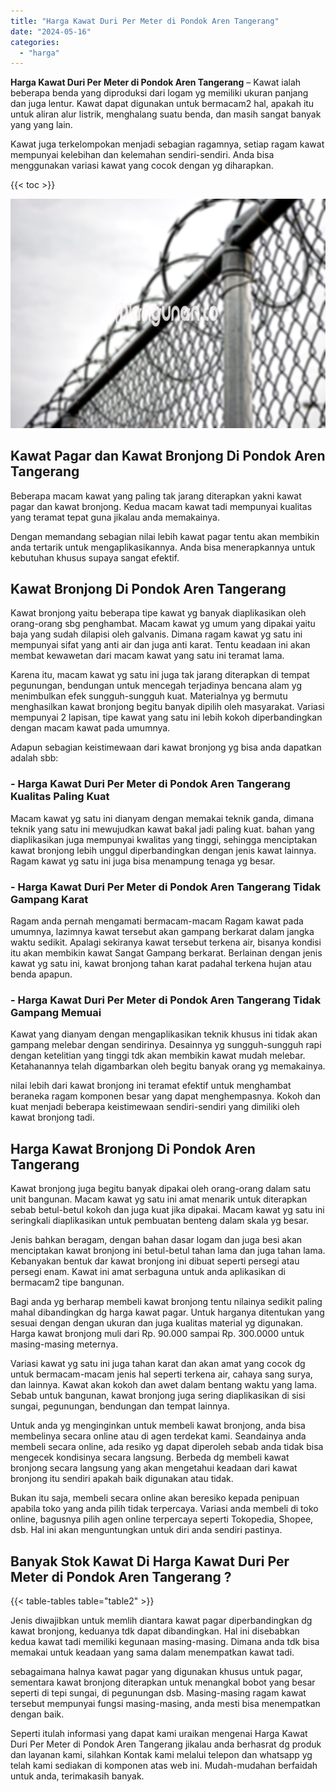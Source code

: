 ```yaml
---
title: "Harga Kawat Duri Per Meter di Pondok Aren Tangerang"
date: "2024-05-16"
categories: 
  - "harga"
---
```


**Harga Kawat Duri Per Meter di Pondok Aren Tangerang** – Kawat ialah beberapa benda yang diproduksi dari logam yg memiliki ukuran panjang dan juga lentur. Kawat dapat digunakan untuk bermacam2 hal, apakah itu untuk aliran alur listrik, menghalang suatu benda, dan masih sangat banyak yang yang lain.

Kawat juga terkelompokan menjadi sebagian ragamnya, setiap ragam kawat mempunyai kelebihan dan kelemahan sendiri-sendiri. Anda bisa menggunakan variasi kawat yang cocok dengan yg diharapkan.

{{< toc >}}

![Harga Kawat Duri Per Meter di Pondok Aren Tangerang](/images/jual-kawat-murah01.png)

## Kawat Pagar dan Kawat Bronjong Di Pondok Aren Tangerang

Beberapa macam kawat yang paling tak jarang diterapkan yakni kawat pagar dan kawat bronjong. Kedua macam kawat tadi mempunyai kualitas yang teramat tepat guna jikalau anda memakainya.

Dengan memandang sebagian nilai lebih kawat pagar tentu akan membikin anda tertarik untuk mengaplikasikannya. Anda bisa menerapkannya untuk kebutuhan khusus supaya sangat efektif.

## Kawat Bronjong Di Pondok Aren Tangerang

Kawat bronjong yaitu beberapa tipe kawat yg banyak diaplikasikan oleh orang-orang sbg penghambat. Macam kawat yg umum yang dipakai yaitu baja yang sudah dilapisi oleh galvanis. Dimana ragam kawat yg satu ini mempunyai sifat yang anti air dan juga anti karat. Tentu keadaan ini akan membat kewawetan dari macam kawat yang satu ini teramat lama.

Karena itu, macam kawat yg satu ini juga tak jarang diterapkan di tempat pegunungan, bendungan untuk mencegah terjadinya bencana alam yg menimbulkan efek sungguh-sungguh kuat. Materialnya yg bermutu menghasilkan kawat bronjong begitu banyak dipilih oleh masyarakat. Variasi mempunyai 2 lapisan, tipe kawat yang satu ini lebih kokoh diperbandingkan dengan macam kawat pada umumnya.

Adapun sebagian keistimewaan dari kawat bronjong yg bisa anda dapatkan adalah sbb:

### \- Harga Kawat Duri Per Meter di Pondok Aren Tangerang Kualitas Paling Kuat

Macam kawat yg satu ini dianyam dengan memakai teknik ganda, dimana teknik yang satu ini mewujudkan kawat bakal jadi paling kuat. bahan yang diaplikasikan juga mempunyai kwalitas yang tinggi, sehingga menciptakan kawat bronjong lebih unggul diperbandingkan dengan jenis kawat lainnya. Ragam kawat yg satu ini juga bisa menampung tenaga yg besar.

### \- Harga Kawat Duri Per Meter di Pondok Aren Tangerang Tidak Gampang Karat

Ragam anda pernah mengamati bermacam-macam Ragam kawat pada umumnya, lazimnya kawat tersebut akan gampang berkarat dalam jangka waktu sedikit. Apalagi sekiranya kawat tersebut terkena air, bisanya kondisi itu akan membikin kawat Sangat Gampang berkarat. Berlainan dengan jenis kawat yg satu ini, kawat bronjong tahan karat padahal terkena hujan atau benda apapun.

### \- Harga Kawat Duri Per Meter di Pondok Aren Tangerang Tidak Gampang Memuai

Kawat yang dianyam dengan mengaplikasikan teknik khusus ini tidak akan gampang melebar dengan sendirinya. Desainnya yg sungguh-sungguh rapi dengan ketelitian yang tinggi tdk akan membikin kawat mudah melebar. Ketahanannya telah digambarkan oleh begitu banyak orang yg memakainya.

nilai lebih dari kawat bronjong ini teramat efektif untuk menghambat beraneka ragam komponen besar yang dapat menghempasnya. Kokoh dan kuat menjadi beberapa keistimewaan sendiri-sendiri yang dimiliki oleh kawat bronjong tadi.

## Harga Kawat Bronjong Di Pondok Aren Tangerang

Kawat bronjong juga begitu banyak dipakai oleh orang-orang dalam satu unit bangunan. Macam kawat yg satu ini amat menarik untuk diterapkan sebab betul-betul kokoh dan juga kuat jika dipakai. Macam kawat yg satu ini seringkali diaplikasikan untuk pembuatan benteng dalam skala yg besar.

Jenis bahkan beragam, dengan bahan dasar logam dan juga besi akan menciptakan kawat bronjong ini betul-betul tahan lama dan juga tahan lama. Kebanyakan bentuk dar kawat bronjong ini dibuat seperti persegi atau persegi enam. Kawat ini amat serbaguna untuk anda aplikasikan di bermacam2 tipe bangunan.

Bagi anda yg berharap membeli kawat bronjong tentu nilainya sedikit paling mahal dibandingkan dg harga kawat pagar. Untuk harganya ditentukan yang sesuai dengan dengan ukuran dan juga kualitas material yg digunakan. Harga kawat bronjong muli dari Rp. 90.000 sampai Rp. 300.0000 untuk masing-masing meternya.

Variasi kawat yg satu ini juga tahan karat dan akan amat yang cocok dg untuk bermacam-macam jenis hal seperti terkena air, cahaya sang surya, dan lainnya. Kawat akan kokoh dan awet dalam bentang waktu yang lama. Sebab untuk bangunan, kawat bronjong juga sering diaplikasikan di sisi sungai, pegunungan, bendungan dan tempat lainnya.

Untuk anda yg menginginkan untuk membeli kawat bronjong, anda bisa membelinya secara online atau di agen terdekat kami. Seandainya anda membeli secara online, ada resiko yg dapat diperoleh sebab anda tidak bisa mengecek kondisinya secara langsung. Berbeda dg membeli kawat bronjong secara langsung yang akan mengetahui keadaan dari kawat bronjong itu sendiri apakah baik digunakan atau tidak.

Bukan itu saja, membeli secara online akan beresiko kepada penipuan apabila toko yang anda pilih tidak terpercaya. Variasi anda membeli di toko online, bagusnya pilih agen online terpercaya seperti Tokopedia, Shopee, dsb. Hal ini akan menguntungkan untuk diri anda sendiri pastinya.

## Banyak Stok Kawat Di Harga Kawat Duri Per Meter di Pondok Aren Tangerang ?

{{< table-tables table="table2" >}}

Jenis diwajibkan untuk memlih diantara kawat pagar diperbandingkan dg kawat bronjong, keduanya tdk dapat dibandingkan. Hal ini disebabkan kedua kawat tadi memiliki kegunaan masing-masing. Dimana anda tdk bisa memakai untuk keadaan yang sama dalam menempatkan kawat tadi.

sebagaimana halnya kawat pagar yang digunakan khusus untuk pagar, sementara kawat bronjong diterapkan untuk menangkal bobot yang besar seperti di tepi sungai, di pegunungan dsb. Masing-masing ragam kawat tersebut mempunyai fungsi masing-masing, anda mesti bisa menempatkan dengan baik.

Seperti itulah informasi yang dapat kami uraikan mengenai Harga Kawat Duri Per Meter di Pondok Aren Tangerang jikalau anda berhasrat dg produk dan layanan kami, silahkan Kontak kami melalui telepon dan whatsapp yg telah kami sediakan di komponen atas web ini. Mudah-mudahan berfaidah untuk anda, terimakasih banyak.
